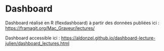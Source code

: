 # Dashboard

Dashboard réalisé en R (flexdashboard) à partir des données publiées ici : https://framagit.org/Mac_Graveur/lectures/

Dashboard accessible ici : https://aldonzel.github.io/dashboard-lecture-julien/dashboard_lectures.html
